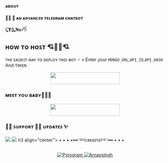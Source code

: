 <h4>ᴀʙᴏᴜᴛ<h4> 👮‍♀️
 🌷 ᴀɴ ᴀᴅᴠᴀɴᴄᴇᴅ ᴛᴇʟᴇɢʀᴀᴍ cʜᴀᴛʙᴏᴛ

 ⤹𝐓么𝐍ᴜ𓆪ꪾ
## ʜᴏᴡ ᴛᴏ ʜᴏꜱᴛ 💘🧜‍♀💘
ᴛʜᴇ ᴇᴀꜱɪᴇꜱᴛ ᴡᴀʏ ᴛᴏ ᴅᴇᴘʟᴏʏ ᴛʜɪꜱ ʙᴏᴛ ♂
• Enter your ```MONGO_URL```,```API_ID```,```API_HASH``` And ```TOKEN```.
<p align="center"><a href="https://heroku.com/deploy?template=https://github.com/Salaarofx/Tanu"> <img src="https://img.shields.io/badge/Deploy%20To%20Heroku-black?style=for-the-badge&logo=heroku" width="220" height="38.45"/></a></p>
 
### ᴍᴇᴇᴛ ʏᴏᴜ ʙᴀʙʏ🧜‍♀️✨

<p align="center"><a href="https://t.me/Tannuchat_bot"> <img src="https://img.shields.io/badge/Telegram%20Bot-orange?style=for-the-badge" width="220" height="38.45"/></a></p>

### 🧜‍♀️ ꜱᴜᴘᴘᴏʀᴛ ‍🤼‍♀️ ᴜᴘᴅᴀᴛᴇꜱ ✨
<a href="https://telegram.me/Vk_0fficial"><img src="https://img.shields.io/badge/Join-Group%20Support-indigo.svg?style=for-the-badge&logo=Telegram"></a> <a href="https://telegram.me/Vk_0fficial"><img src="https://img.shields.io/badge/Join-Updates%20Channel-blue.svg?style=for-the-badge&logo=Telegram"></a>
h3 align="center">
 • • • •━━༺ᴄʀᴇᴅɪᴛs༻━━ • • •
</h3>

<p align="center">
<a href="https://github.com/pyrogram/pyrogram"> <img src="https://img.shields.io/badge/Pyrogram-green?style=for-the-badge&logo=github" alt="Pyrogram" /> </a>
<a href="https://github.com/HELLSPAMXD"> <img src="https://img.shields.io/badge/Arnavsingh-purple?style=for-the-badge&logo=github" alt="Arnavsingh" /> </a>
</p>
